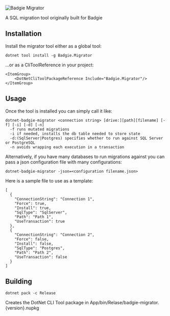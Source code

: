 ![Badgie Migrator](https://i.imgur.com/4pMMXly.png)

A SQL migration tool originally built for Badgie

## Installation
Install the migrator tool either as a global tool:

```
dotnet tool install -g Badgie.Migrator
```

...or as a CliToolReference in your project:

```
<ItemGroup>
    <DotNetCliToolPackageReference Include="Badgie.Migrator"/>
</ItemGroup>
```

## Usage
Once the tool is installed you can simply call it like:

```
dotnet-badgie-migrator <connection string> [drive:][path][filename] [-f] [-i] [-d] [-n]
  -f runs mutated migrations
  -i if needed, installs the db table needed to store state
  -d:(SqlServer|Postgres) specifies whether to run against SQL Server or PostgreSQL
  -n avoids wrapping each execution in a transaction 
```

Alternatively, if you have many databases to run migrations against you can pass a json configuration file with many configurations:

```
dotnet-badgie-migrator -json=<configuration filename.json>
```

Here is a sample file to use as a template:

```
[
  {
    "ConnectionString": "Connection 1",
    "Force": true,
    "Install": true,
    "SqlType": "SqlServer",
    "Path": "Path 1",
    "UseTransaction": true
  },                      
  {
    "ConnectionString": "Connection 2",
    "Force": false,
    "Install": false,
    "SqlType": "Postgres",
    "Path": "Path 2",
    "UseTransaction": false
  }
]
```

## Building

```
dotnet pack -c Release
```

Creates the DotNet CLI Tool package in App/bin/Relase/badgie-migrator.{version}.nupkg
